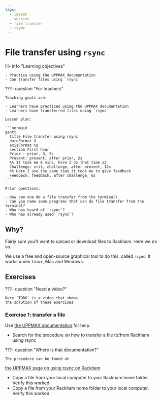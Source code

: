 ```yaml
---
tags:
  - lesson
  - session
  - file transfer
  - rsync
---
```


# File transfer using `rsync`

!!!- info "Learning objectives"

    - Practice using the UPPMAX documentation
    - Can transfer files using `rsync`

???- question "For teachers"

    Teaching goals are:

    - Learners have practiced using the UPPMAX documentation
    - Learners have transferred files using `rsync`

    Lesson plan:

    ```mermaid
    gantt
      title File transfer using rsync
      dateFormat X
      axisFormat %s
      section First hour
      Prior : prior, 0, 5s
      Present: present, after prior, 2s
      %% It took me 6 mins, here I do that time x2
      Challenge: crit, challenge, after present, 12s
      %% Here I use the same time it took me to give feedback
      Feedback: feedback, after challenge, 6s
    ```

    Prior questions:

    - How can one do a file transfer from the terminal?
    - Can you name some programs that can do file transfer from the terminal?
    - Who has heard of `rsync`?
    - Who has already used `rsync`?

## Why?

Fairly sure you'll want to upload or download files to Rackham.
Here we do so.

We use a free and open-source graphical tool to do this,
called `rsync`.
It works under Linux, Mac and Windows.

## Exercises

???- question "Need a video?"

    Here `TODO` is a video that shows
    the solution of these exercises

### Exercise 1: transfer a file

Use [the UPPMAX documentation](http://docs.uppmax.uu.se/)
for help.

- Search for the procedure on how to transfer a file
  to/from Rackham using rsync

???- question "Where is that documentation?"

    The procedure can be found at
  [the UPPMAX page on using rsync on Rackham](https://docs.uppmax.uu.se/software/rsync_on_rackham/)

- Copy a file from your local computer to your Rackham home folder. Verify this worked.
- Copy a file from your Rackham home folder to your local computer. Verify this worked.
